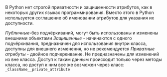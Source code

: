 В Python нет строгой приватности и защищенности атрибутов, как в некоторых других языках программирования. Вместо этого в Python используется соглашение об именовании атрибутов для указания их доступности.

_Публичные_-без подчёркиваний, могут быть использованы и изменены внешними объектами
_Защищенные_ - начинаются с одного подчёркивания, предназначен для использования внутри класса, доступны для внешнего изменения, но не рекомендуется
_Приватные атрибуты_ - двойное подчеркивание. Не предназначены для изменений из вне класса. Доступ к таким данным происходит только через методы класса, но доступ к ним все же возможен через класс:
`_ClassName__private_attribute`

